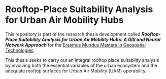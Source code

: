 # Rooftop-Place Suitability Analysis for Urban Air Mobility Hubs
This repository is part of the research thesis development called **_Rooftop-Place Suitability Analysis for Urban Air Mobility Hubs: A GIS and Neural Network Approach_** for the [Erasmus Mundus Masters in Geospatial Technologies](http://mastergeotech.info/).

This thesis seeks to carry out an integral rooftop place suitability analysis by involving both the essential variables of the urban ecosystem and the adequate rooftop surfaces for Urban Air Mobility (UAM) operability.

